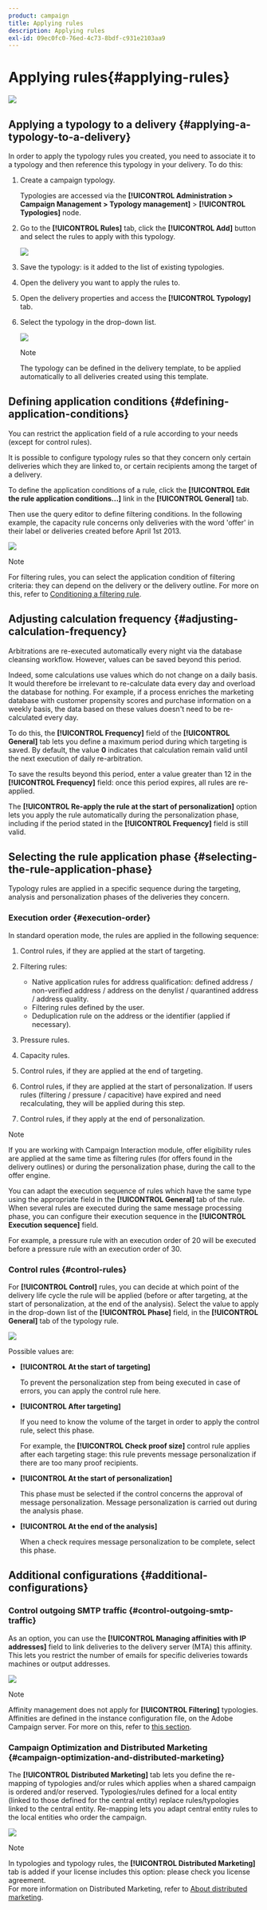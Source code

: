 ```yaml
---
product: campaign
title: Applying rules
description: Applying rules
exl-id: 09ec0fc0-76ed-4c73-8bdf-c931e2103aa9
---
```

# Applying rules{#applying-rules}

![](../../assets/common.svg)

## Applying a typology to a delivery {#applying-a-typology-to-a-delivery}

In order to apply the typology rules you created, you need to associate it to a typology and then reference this typology in your delivery. To do this:

1. Create a campaign typology.

   Typologies are accessed via the **[!UICONTROL Administration > Campaign Management > Typology management]** > **[!UICONTROL Typologies]** node. 

1. Go to the **[!UICONTROL Rules]** tab, click the **[!UICONTROL Add]** button and select the rules to apply with this typology.

   ![](assets/campaign_opt_pressure_sample_1_6.png)

1. Save the typology: is it added to the list of existing typologies.
1. Open the delivery you want to apply the rules to.
1. Open the delivery properties and access the **[!UICONTROL Typology]** tab.
1. Select the typology in the drop-down list.

   ![](assets/campaign_opt_pressure_sample_1_7.png)

   >[!NOTE]
   >
   >The typology can be defined in the delivery template, to be applied automatically to all deliveries created using this template.

## Defining application conditions {#defining-application-conditions}

You can restrict the application field of a rule according to your needs (except for control rules).

It is possible to configure typology rules so that they concern only certain deliveries which they are linked to, or certain recipients among the target of a delivery.

To define the application conditions of a rule, click the **[!UICONTROL Edit the rule application conditions...]** link in the **[!UICONTROL General]** tab.

Then use the query editor to define filtering conditions. In the following example, the capacity rule concerns only deliveries with the word 'offer' in their label or deliveries created before April 1st 2013.

![](assets/campaign_opt_create_capacity_criterion.png)

>[!NOTE]
>
>For filtering rules, you can select the application condition of filtering criteria: they can depend on the delivery or the delivery outline. For more on this, refer to [Conditioning a filtering rule](filtering-rules.md#conditioning-a-filtering-rule).

## Adjusting calculation frequency {#adjusting-calculation-frequency}

Arbitrations are re-executed automatically every night via the database cleansing workflow. However, values can be saved beyond this period.

Indeed, some calculations use values which do not change on a daily basis. It would therefore be irrelevant to re-calculate data every day and overload the database for nothing. For example, if a process enriches the marketing database with customer propensity scores and purchase information on a weekly basis, the data based on these values doesn't need to be re-calculated every day.

To do this, the **[!UICONTROL Frequency]** field of the **[!UICONTROL General]** tab lets you define a maximum period during which targeting is saved. By default, the value **0** indicates that calculation remain valid until the next execution of daily re-arbitration.

To save the results beyond this period, enter a value greater than 12 in the **[!UICONTROL Frequency]** field: once this period expires, all rules are re-applied.

The **[!UICONTROL Re-apply the rule at the start of personalization]** option lets you apply the rule automatically during the personalization phase, including if the period stated in the **[!UICONTROL Frequency]** field is still valid.

## Selecting the rule application phase {#selecting-the-rule-application-phase}

Typology rules are applied in a specific sequence during the targeting, analysis and personalization phases of the deliveries they concern.

### Execution order {#execution-order}

In standard operation mode, the rules are applied in the following sequence:

1. Control rules, if they are applied at the start of targeting.
1. Filtering rules:

    * Native application rules for address qualification: defined address / non-verified address / address on the denylist / quarantined address / address quality.
    * Filtering rules defined by the user.
    * Deduplication rule on the address or the identifier (applied if necessary).

1. Pressure rules.
1. Capacity rules.
1. Control rules, if they are applied at the end of targeting.
1. Control rules, if they are applied at the start of personalization. If users rules (filtering / pressure / capacitive) have expired and need recalculating, they will be applied during this step.
1. Control rules, if they apply at the end of personalization.

>[!NOTE]
>
>If you are working with Campaign Interaction module, offer eligibility rules are applied at the same time as filtering rules (for offers found in the delivery outlines) or during the personalization phase, during the call to the offer engine.

You can adapt the execution sequence of rules which have the same type using the appropriate field in the **[!UICONTROL General]** tab of the rule. When several rules are executed during the same message processing phase, you can configure their execution sequence in the **[!UICONTROL Execution sequence]** field.

For example, a pressure rule with an execution order of 20 will be executed before a pressure rule with an execution order of 30.

### Control rules {#control-rules}

For **[!UICONTROL Control]** rules, you can decide at which point of the delivery life cycle the rule will be applied (before or after targeting, at the start of personalization, at the end of the analysis). Select the value to apply in the drop-down list of the **[!UICONTROL Phase]** field, in the **[!UICONTROL General]** tab of the typology rule.

![](assets/campaign_opt_define_control_phase.png)

Possible values are:

* **[!UICONTROL At the start of targeting]**

  To prevent the personalization step from being executed in case of errors, you can apply the control rule here. 

* **[!UICONTROL After targeting]**

  If you need to know the volume of the target in order to apply the control rule, select this phase.

  For example, the **[!UICONTROL Check proof size]** control rule applies after each targeting stage: this rule prevents message personalization if there are too many proof recipients.

* **[!UICONTROL At the start of personalization]**

  This phase must be selected if the control concerns the approval of message personalization. Message personalization is carried out during the analysis phase.

* **[!UICONTROL At the end of the analysis]**

  When a check requires message personalization to be complete, select this phase.

## Additional configurations {#additional-configurations}

### Control outgoing SMTP traffic {#control-outgoing-smtp-traffic}

As an option, you can use the **[!UICONTROL Managing affinities with IP addresses]** field to link deliveries to the delivery server (MTA) this affinity. This lets you restrict the number of emails for specific deliveries towards machines or output addresses. 

![](assets/campaign_opt_select_ip_affinity.png)

>[!NOTE]
>
>Affinity management does not apply for **[!UICONTROL Filtering]** typologies.  
>Affinities are defined in the instance configuration file, on the Adobe Campaign server. For more on this, refer to [this section](../../installation/using/about-initial-configuration.md).

### Campaign Optimization and Distributed Marketing {#campaign-optimization-and-distributed-marketing}

The **[!UICONTROL Distributed Marketing]** tab lets you define the re-mapping of typologies and/or rules which applies when a shared campaign is ordered and/or reserved. Typologies/rules defined for a local entity (linked to those defined for the central entity) replace rules/typologies linked to the central entity. Re-mapping lets you adapt central entity rules to the local entities who order the campaign.

![](assets/simu_campaign_opti_distrib_mkg.png)

>[!NOTE]
>
>In typologies and typology rules, the **[!UICONTROL Distributed Marketing]** tab is added if your license includes this option: please check you license agreement.  
>For more information on Distributed Marketing, refer to [About distributed marketing](../../distributed/using/about-distributed-marketing.md).
